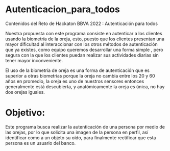 # Autenticacion_para_todos
Contenidos del Reto de Hackaton BBVA 2022 : Autenticación para todos

Nuestra propuesta con este programa consiste en autenticar a los clientes usando la biometría de la oreja, esto, puesto que los clientes presentan una mayor dificultad al interaccionar con los otros métodos de autenticación que ya existes, como equipo queremos desarrollar una forma simple , pero segura con la que los clientes puedan realizar sus actividades diarias sin tener mayor inconveniente.

El uso de la biometría de oreja es una forma de autenticación que es superior a otras biometrías porque la oreja no cambia entre los 20 y 60 años en promedio, la oreja es uno de nuestros sensores entonces generalmente está descubierta, y anatómicamente la oreja es única, no hay dos orejas iguales. 

# Objetivo:
Este programa busca realizar la autenticación de una persona por medio de las orejas, por lo que solicita una imagen de la persona en perfil, así identificar como a un objeto su oído, para finalmente rectificar que esta persona es un usuario del banco.


